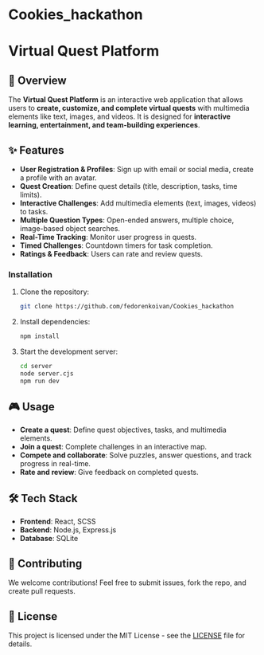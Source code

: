 # Cookies_hackathon

# Virtual Quest Platform

## 📌 Overview

The **Virtual Quest Platform** is an interactive web application that allows users to **create, customize, and complete virtual quests** with multimedia elements like text, images, and videos. It is designed for **interactive learning, entertainment, and team-building experiences**.

## ✨ Features

- **User Registration & Profiles**: Sign up with email or social media, create a profile with an avatar.
- **Quest Creation**: Define quest details (title, description, tasks, time limits).
- **Interactive Challenges**: Add multimedia elements (text, images, videos) to tasks.
- **Multiple Question Types**: Open-ended answers, multiple choice, image-based object searches.
- **Real-Time Tracking**: Monitor user progress in quests.
- **Timed Challenges**: Countdown timers for task completion.
- **Ratings & Feedback**: Users can rate and review quests.

### Installation

1. Clone the repository:
   ```sh
   git clone https://github.com/fedorenkoivan/Cookies_hackathon
   ```
2. Install dependencies:
   ```sh
   npm install
   ```
3. Start the development server:
   ```sh
   cd server
   node server.cjs
   npm run dev
   ```

## 🎮 Usage

- **Create a quest**: Define quest objectives, tasks, and multimedia elements.
- **Join a quest**: Complete challenges in an interactive map.
- **Compete and collaborate**: Solve puzzles, answer questions, and track progress in real-time.
- **Rate and review**: Give feedback on completed quests.

## 🛠 Tech Stack

- **Frontend**: React, SCSS
- **Backend**: Node.js, Express.js
- **Database**: SQLite



## 🤝 Contributing

We welcome contributions! Feel free to submit issues, fork the repo, and create pull requests.

## 📜 License

This project is licensed under the MIT License - see the [LICENSE](LICENSE) file for details.

